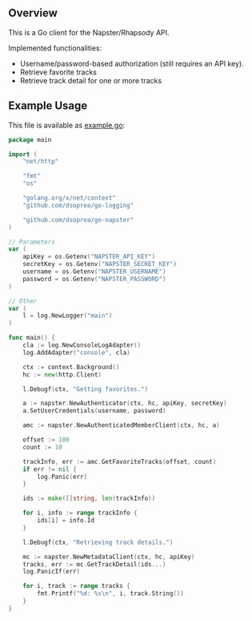 ## Overview

This is a Go client for the Napster/Rhapsody API.

Implemented functionalities:

- Username/password-based authorization (still requires an API key).
- Retrieve favorite tracks
- Retrieve track detail for one or more tracks

## Example Usage

This file is available as [example.go](example/example.go):

```go
package main

import (
    "net/http"

    "fmt"
    "os"

    "golang.org/x/net/context"
    "github.com/dsoprea/go-logging"

    "github.com/dsoprea/go-napster"
)

// Parameters
var (
    apiKey = os.Getenv("NAPSTER_API_KEY")
    secretKey = os.Getenv("NAPSTER_SECRET_KEY")
    username = os.Getenv("NAPSTER_USERNAME")
    password = os.Getenv("NAPSTER_PASSWORD")
)

// Other
var (
    l = log.NewLogger("main")
)

func main() {
    cla := log.NewConsoleLogAdapter()
    log.AddAdapter("console", cla)

    ctx := context.Background()
    hc := new(http.Client)

    l.Debugf(ctx, "Getting favorites.")

    a := napster.NewAuthenticator(ctx, hc, apiKey, secretKey)
    a.SetUserCredentials(username, password)

    amc := napster.NewAuthenticatedMemberClient(ctx, hc, a)

    offset := 100
    count := 10

    trackInfo, err := amc.GetFavoriteTracks(offset, count)
    if err != nil {
        log.Panic(err)
    }

    ids := make([]string, len(trackInfo))

    for i, info := range trackInfo {
        ids[i] = info.Id
    }

    l.Debugf(ctx, "Retrieving track details.")

    mc := napster.NewMetadataClient(ctx, hc, apiKey)
    tracks, err := mc.GetTrackDetail(ids...)
    log.PanicIf(err)

    for i, track := range tracks {
        fmt.Printf("%d: %s\n", i, track.String())
    }
}
```
